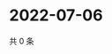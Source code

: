 # 2022-07-06

共 0 条

<!-- BEGIN WEIBO -->
<!-- 最后更新时间 Wed Jul 06 2022 07:00:44 GMT+0800 (China Standard Time) -->

<!-- END WEIBO -->
